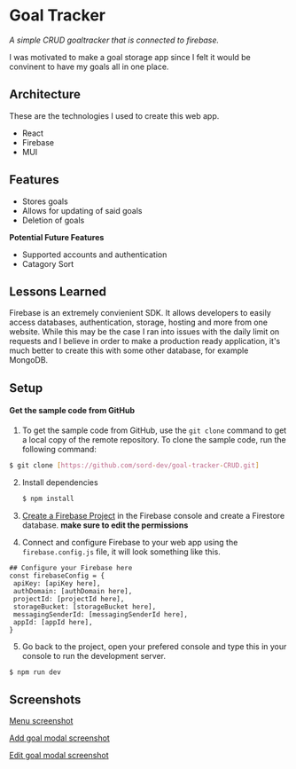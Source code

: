 # Goal Tracker

*A simple CRUD goaltracker that is connected to firebase.*

I was motivated to make a goal storage app since I felt it would be convinent to have my goals all in one place.

## Architecture
These are the technologies I used to create this web app.

 - React
 - Firebase
 - MUI

## Features

 - Stores goals
 - Allows for updating of said goals
 - Deletion of goals
 
**Potential Future Features**
 - Supported accounts and authentication
 - Catagory Sort

## Lessons Learned

Firebase is an extremely convienient SDK. It allows developers to easily access databases, authentication, storage, hosting and more from one website. While this may be the case I ran into issues with the daily limit on requests and I believe in order to make a production ready application, it's much better to create this with some other database, for example MongoDB.

## Setup

#### Get the sample code from GitHub

1.  To get the sample code from GitHub, use the  `git clone`  command to get a local copy of the remote repository. To clone the sample code, run the following command:
    
   ```bash
   $ git clone [https://github.com/sord-dev/goal-tracker-CRUD.git]
   ```
    
2. Install dependencies

   ```bash
   $ npm install 
   ```
    
3.  [Create a Firebase Project](https://console.firebase.google.com/)  in the Firebase console and create a Firestore database. **make sure to edit the permissions**
    
4.  Connect and configure Firebase to your web app using the `firebase.config.js` file, it will look something like this.

```
## Configure your Firebase here
const firebaseConfig = {
 apiKey: [apiKey here],
 authDomain: [authDomain here],
 projectId: [projectId here],
 storageBucket: [storageBucket here],
 messagingSenderId: [messagingSenderId here],
 appId: [appId here],
}
```

5. Go back to the project, open your prefered console and type this in your console to run the development server.
 ```bash
 $ npm run dev 
 ```

## Screenshots

[Menu screenshot](/screenshots/Screenshot_1.jpg?raw=true "Menu")

[Add goal modal screenshot](/screenshots/Screenshot_2.jpg?raw=true "Add Goal Form")

[Edit goal modal screenshot](/screenshots/Screenshot_3.jpg?raw=true "Edit Goal Form")
